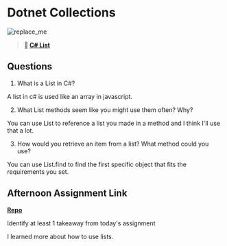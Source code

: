# Dotnet Collections

![replace_me](https://codeworks.blob.core.windows.net/public/assets/img/illustrations/placeholder.svg)

> **📖 [C# List](https://codeworksacademy.com/fs-student-guide/resources/wk10/02-List-Methods)**

## Questions

1. What is a List in C#?

A list in c# is used like an array in javascript.

2. What List methods seem like you might use them often? Why?

You can use List to reference a list you made in a method and I think I'll use that a lot.

3. How would you retrieve an item from a list? What method could you use?

You can use List.find to find the first specific object that fits the requirements you set.

## Afternoon Assignment Link

**[Repo](https://github.com/ChristineKlosterman/<ASSIGNMENT_REPO>)**

Identify at least 1 takeaway from today's assignment

I learned more about how to use lists.